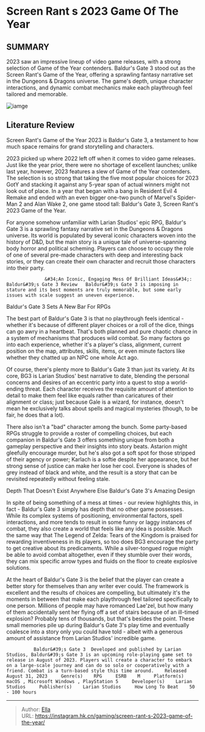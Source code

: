# Screen Rant s 2023 Game Of The Year


## SUMMARY 



  2023 saw an impressive lineup of video game releases, with a strong selection of Game of the Year contenders.   Baldur&#39;s Gate 3 stood out as the Screen Rant&#39;s Game of the Year, offering a sprawling fantasy narrative set in the Dungeons &amp; Dragons universe.   The game&#39;s depth, unique character interactions, and dynamic combat mechanics make each playthrough feel tailored and memorable.  

![iamge](https://static1.srcdn.com/wordpress/wp-content/uploads/2023/12/screen-rant-s-2023-game-of-the-year.jpg)

## Literature Review

Screen Rant&#39;s Game of the Year 2023 is Baldur&#39;s Gate 3, a testament to how much space remains for grand storytelling and characters.




2023 picked up where 2022 left off when it comes to video game releases. Just like the year prior, there were no shortage of excellent launches; unlike last year, however, 2023 features a slew of Game of the Year contenders. The selection is so strong that taking the five most popular choices for 2023 GotY and stacking it against any 5-year span of actual winners might not look out of place. In a year that began with a bang in Resident Evil 4 Remake and ended with an even bigger one-two punch of Marvel&#39;s Spider-Man 2 and Alan Wake 2, one game stood tall: Baldur&#39;s Gate 3, Screen Rant&#39;s 2023 Game of the Year.




For anyone somehow unfamiliar with Larian Studios&#39; epic RPG, Baldur&#39;s Gate 3 is a sprawling fantasy narrative set in the Dungeons &amp; Dragons universe. Its world is populated by several iconic characters woven into the history of D&amp;D, but the main story is a unique tale of universe-spanning body horror and political scheming. Players can choose to occupy the role of one of several pre-made characters with deep and interesting back stories, or they can create their own character and recruit those characters into their party.

                  &#34;An Iconic, Engaging Mess Of Brilliant Ideas&#34;: Baldur&#39;s Gate 3 Review   Baldur&#39;s Gate 3 is imposing in stature and its best moments are truly memorable, but some early issues with scale suggest an uneven experience.   


 Baldur&#39;s Gate 3 Sets A New Bar For RPGs 
         




The best part of Baldur&#39;s Gate 3 is that no playthrough feels identical - whether it&#39;s because of different player choices or a roll of the dice, things can go awry in a heartbeat. That&#39;s both planned and pure chaotic chance in a system of mechanisms that produces wild combat. So many factors go into each experience, whether it&#39;s a player&#39;s class, alignment, current position on the map, attributes, skills, items, or even minute factors like whether they chatted up an NPC one whole Act ago.

Of course, there&#39;s plenty more to Baldur&#39;s Gate 3 than just its variety. At its core, BG3 is Larian Studios&#39; best narrative to date, blending the personal concerns and desires of an eccentric party into a quest to stop a world-ending threat. Each character receives the requisite amount of attention to detail to make them feel like equals rather than caricatures of their alignment or class; just because Gale is a wizard, for instance, doesn&#39;t mean he exclusively talks about spells and magical mysteries (though, to be fair, he does that a lot).




There also isn&#39;t a &#34;bad&#34; character among the bunch. Some party-based RPGs struggle to provide a roster of compelling choices, but each companion in Baldur&#39;s Gate 3 offers something unique from both a gameplay perspective and their insights into story beats. Astarion might gleefully encourage murder, but he&#39;s also got a soft spot for those stripped of their agency or power; Karlach is a softie despite her appearance, but her strong sense of justice can make her lose her cool. Everyone is shades of grey instead of black and white, and the result is a story that can be revisited repeatedly without feeling stale.



 Depth That Doesn&#39;t Exist Anywhere Else 
Baldur&#39;s Gate 3&#39;s Amazing Design
         

In spite of being something of a mess at times - our review highlights this, in fact - Baldur&#39;s Gate 3 simply has depth that no other game possesses. While its complex systems of positioning, environmental factors, spell interactions, and more tends to result in some funny or laggy instances of combat, they also create a world that feels like any idea is possible. Much the same way that The Legend of Zelda: Tears of the Kingdom is praised for rewarding inventiveness in its players, so too does BG3 encourage the party to get creative about its predicaments. While a silver-tongued rogue might be able to avoid combat altogether, even if they stumble over their words, they can mix specific arrow types and fluids on the floor to create explosive solutions.




At the heart of Baldur&#39;s Gate 3 is the belief that the player can create a better story for themselves than any writer ever could. The framework is excellent and the results of choices are compelling, but ultimately it&#39;s the moments in between that make each playthrough feel tailored specifically to one person. Millions of people may have romanced Lae&#39;zel, but how many of them accidentally sent her flying off a set of stairs because of an ill-timed explosion? Probably tens of thousands, but that&#39;s besides the point. These small memories pile up during Baldur&#39;s Gate 3&#39;s play time and eventually coalesce into a story only you could have told - albeit with a generous amount of assistance from Larian Studios&#39; incredible game.

              Baldur&#39;s Gate 3  Developed and published by Larian Studios, Baldur&#39;s Gate 3 is an upcoming role-playing game set to release in August of 2023. Players will create a character to embark on a large-scale journey and can do so solo or cooperatively with a friend. Combat is a turn-based style this time around.    Released    August 31, 2023     Genre(s)    RPG     ESRB    M     Platform(s)    macOS , Microsoft Windows , PlayStation 5     Developer(s)    Larian Studios     Publisher(s)    Larian Studios     How Long To Beat    50 - 100 hours      


---

> Author: [Ella](https://instagram.hk.cn/)  
> URL: https://instagram.hk.cn/gaming/screen-rant-s-2023-game-of-the-year/  

